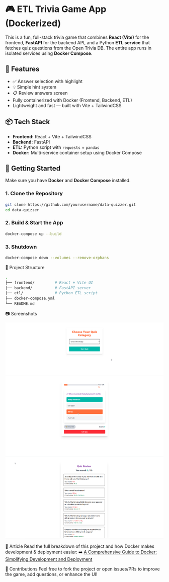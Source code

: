 # 🎮 ETL Trivia Game App (Dockerized)

This is a fun, full-stack trivia game that combines **React (Vite)** for the frontend, **FastAPI** for the backend API, and a Python **ETL service** that fetches quiz questions from the Open Trivia DB. The entire app runs in isolated services using **Docker Compose**.

## 🧩 Features

- ✅ Answer selection with highlight
- 💡 Simple hint system
- 📋 Review answers screen
- Fully containerized with Docker (Frontend, Backend, ETL)
- Lightweight and fast — built with Vite + TailwindCSS

## 📦 Tech Stack

- **Frontend:** React + Vite + TailwindCSS
- **Backend:** FastAPI
- **ETL:** Python script with `requests` + `pandas`
- **Docker:** Multi-service container setup using Docker Compose

## 🚀 Getting Started

Make sure you have **Docker** and **Docker Compose** installed.

### 1. Clone the Repository

```bash
git clone https://github.com/yourusername/data-quizzer.git
cd data-quizzer
```

### 2. Build & Start the App

```bash
docker-compose up --build
```

### 3. Shutdown

```bash
docker-compose down --volumes --remove-orphans
```

📂 Project Structure

```bash
.
├── frontend/         # React + Vite UI
├── backend/          # FastAPI server
├── etl/              # Python ETL script
├── docker-compose.yml
└── README.md
```

📷 Screenshots

![App Screenshot](frontend\src\public\1.png)
![App Screenshot](frontend\src\public\2.png)
![App Screenshot](frontend\src\public\3.png)

📝 Article
Read the full breakdown of this project and how Docker makes development & deployment easier:
➡️ [A Comprehensive Guide to Docker: Simplifying Development and Deployment](https://medium.com/@alegeahmadolaitan/a-comprehensive-guide-to-docker-simplifying-development-and-deployment-5ad8d7d1cdca)

🤝 Contributions
Feel free to fork the project or open issues/PRs to improve the game, add questions, or enhance the UI!
